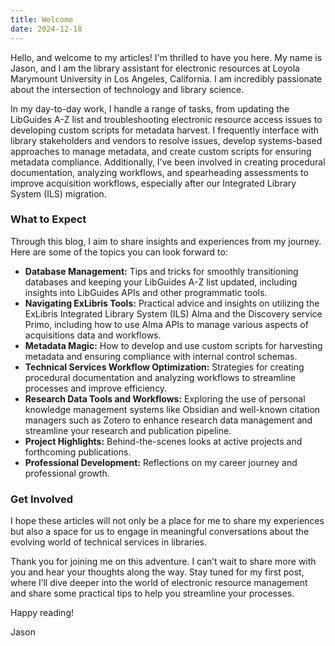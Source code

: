 ```yaml
---
title: Welcome
date: 2024-12-18
---
```


Hello, and welcome to my articles! I'm thrilled to have you here. My name is Jason, and I am the library assistant for electronic resources at Loyola Marymount University in Los Angeles, California. I am incredibly passionate about the intersection of technology and library science.

In my day-to-day work, I handle a range of tasks, from updating the LibGuides A-Z list and troubleshooting electronic resource access issues to developing custom scripts for metadata harvest. I frequently interface with library stakeholders and vendors to resolve issues, develop systems-based approaches to manage metadata, and create custom scripts for ensuring metadata compliance. Additionally, I’ve been involved in creating procedural documentation, analyzing workflows, and spearheading assessments to improve acquisition workflows, especially after our Integrated Library System (ILS) migration.

### What to Expect

Through this blog, I aim to share insights and experiences from my journey. Here are some of the topics you can look forward to:

- **Database Management:** Tips and tricks for smoothly transitioning databases and keeping your LibGuides A-Z list updated, including insights into LibGuides APIs and other programmatic tools.
- **Navigating ExLibris Tools:** Practical advice and insights on utilizing the ExLibris Integrated Library System (ILS) Alma and the Discovery service Primo, including how to use Alma APIs to manage various aspects of acquisitions data and workflows.
- **Metadata Magic:** How to develop and use custom scripts for harvesting metadata and ensuring compliance with internal control schemas.
- **Technical Services Workflow Optimization:** Strategies for creating procedural documentation and analyzing workflows to streamline processes and improve efficiency.
- **Research Data Tools and Workflows:** Exploring the use of personal knowledge management systems like Obsidian and well-known citation managers such as Zotero to enhance research data management and streamline your research and publication pipeline.
- **Project Highlights:** Behind-the-scenes looks at active projects and forthcoming publications.
- **Professional Development:** Reflections on my career journey and professional growth.

### Get Involved

I hope these articles will not only be a place for me to share my experiences but also a space for us to engage in meaningful conversations about the evolving world of technical services in libraries.

Thank you for joining me on this adventure. I can’t wait to share more with you and hear your thoughts along the way. Stay tuned for my first post, where I’ll dive deeper into the world of electronic resource management and share some practical tips to help you streamline your processes.

Happy reading!

Jason
